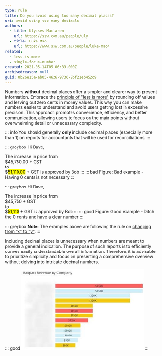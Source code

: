```yaml
---
type: rule
title: Do you avoid using too many decimal places?
uri: avoid-using-too-many-decimals
authors:
  - title: Ulysses Maclaren
    url: https://ssw.com.au/people/uly
  - title: Luke Mao
    url: https://www.ssw.com.au/people/luke-mao/
related:
  - less-is-more
  - single-focus-number
created: 2021-05-14T05:06:33.000Z
archivedreason: null
guid: 0b26e15a-ab05-4626-9736-2bf21eb452c9
---
```


Numbers **without** decimal places offer a simpler and clearer way to present information. Embrace the [principle of "less is more"](/less-is-more) by rounding off values and leaving out zero cents in money values. This way you can make numbers easier to understand and avoid users getting lost in excessive precision. This approach promotes convenience, efficiency, and better communication, allowing users to focus on the main points without overwhelming detail or unnecessary complexity.

<!--endintro-->

::: info
You should generally **only** include decimal places (especially more than 1) on reports for accountants that will be used for reconciliations.
:::

::: greybox
Hi Dave,

The increase in price from  
   $45,750.00 + GST  
to   
   $<mark>51,110.00</mark> + GST is approved by Bob 
:::
::: bad
Figure: Bad example - Having 0 cents is not necessary
:::

::: greybox
Hi Dave,

The increase in price from  
   $45,750 + GST  
to   
   $<mark>51,110</mark> + GST is approved by Bob 
:::
::: good
Figure: Good example - Ditch the 0 cents and have a clear number
:::

::: greybox
**Note:** The examples above are following the rule on [changing from "x" to "y"](/change-from-x-to-y).
:::

Including decimal places is unnecessary when numbers are meant to provide a general indication. The purpose of such reports is to efficiently convey easily understandable overall information. Therefore, it is advisable to prioritize simplicity and focus on presenting a comprehensive overview without delving into intricate decimal numbers.

::: good
![Figure: Good example - Having $350.1k would not be useful information. $350k is sufficient](powerbi-no-decimals.jpg)
:::

